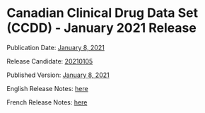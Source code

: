 # Canadian Clinical Drug Data Set (CCDD) - January 2021 Release

Publication Date: [January 8, 2021](https://tgateway.infoway-inforoute.ca/ccdd.html?id=2.16.840.1.113883.2.20.6.1&versionid=20210108)

Release Candidate: [20210105](https://github.com/hres/formulary/tree/folder_reorg/releases/20210105)

Published Version: [January 8, 2021](https://tgateway.infoway-inforoute.ca/ccdd.html?id=2.16.840.1.113883.2.20.6.1&versionid=20210108)

English Release Notes: [here](https://infoscribe.infoway-inforoute.ca/display/CCDD/20210108)

French Release Notes: [here](https://infoscribe.infoway-inforoute.ca/display/RCM/20210108)
